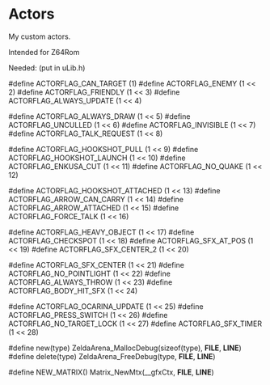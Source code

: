 # Actors
My custom actors.

Intended for Z64Rom

Needed: (put in uLib.h)

#define ACTORFLAG_CAN_TARGET    (1)
#define ACTORFLAG_ENEMY         (1 << 2)
#define ACTORFLAG_FRIENDLY      (1 << 3)
#define ACTORFLAG_ALWAYS_UPDATE (1 << 4)

#define ACTORFLAG_ALWAYS_DRAW  (1 << 5)
#define ACTORFLAG_UNCULLED     (1 << 6)
#define ACTORFLAG_INVISIBLE    (1 << 7)
#define ACTORFLAG_TALK_REQUEST (1 << 8)

#define ACTORFLAG_HOOKSHOT_PULL   (1 << 9)
#define ACTORFLAG_HOOKSHOT_LAUNCH (1 << 10)
#define ACTORFLAG_ENKUSA_CUT      (1 << 11)
#define ACTORFLAG_NO_QUAKE        (1 << 12)

#define ACTORFLAG_HOOKSHOT_ATTACHED (1 << 13)
#define ACTORFLAG_ARROW_CAN_CARRY   (1 << 14)
#define ACTORFLAG_ARROW_ATTACHED    (1 << 15)
#define ACTORFLAG_FORCE_TALK        (1 << 16)

#define ACTORFLAG_HEAVY_OBJECT (1 << 17)
#define ACTORFLAG_CHECKSPOT    (1 << 18)
#define ACTORFLAG_SFX_AT_POS   (1 << 19)
#define ACTORFLAG_SFX_CENTER_2 (1 << 20)

#define ACTORFLAG_SFX_CENTER    (1 << 21)
#define ACTORFLAG_NO_POINTLIGHT (1 << 22)
#define ACTORFLAG_ALWAYS_THROW  (1 << 23)
#define ACTORFLAG_BODY_HIT_SFX  (1 << 24)

#define ACTORFLAG_OCARINA_UPDATE (1 << 25)
#define ACTORFLAG_PRESS_SWITCH   (1 << 26)
#define ACTORFLAG_NO_TARGET_LOCK (1 << 27)
#define ACTORFLAG_SFX_TIMER      (1 << 28)

#define new(type)    ZeldaArena_MallocDebug(sizeof(type), __FILE__, __LINE__)
#define delete(type) ZeldaArena_FreeDebug(type, __FILE__, __LINE__)

#define NEW_MATRIX() Matrix_NewMtx(__gfxCtx, __FILE__, __LINE__)
